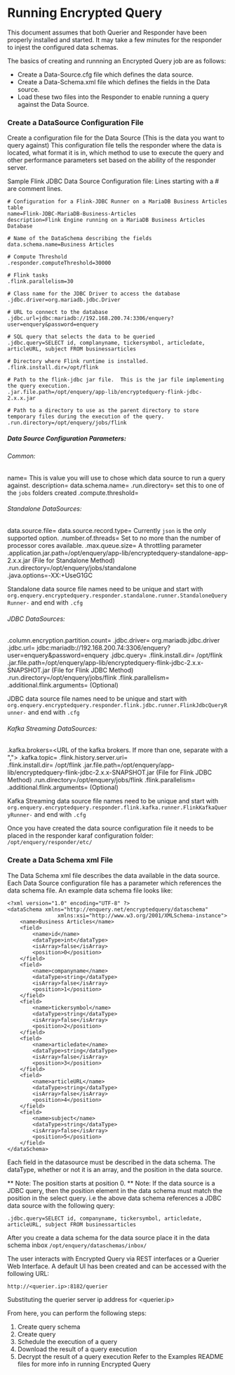 # Running Encrypted Query

This document assumes that both Querier and Responder have been properly installed and started.  It may take a few minutes for the responder to injest the configured data schemas.

The basics of creating and runnning an Encrypted Query job are as follows:
* Create a Data-Source.cfg file which defines the data source.
* Create a Data-Schema.xml file which defines the fields in the Data source.
* Load these two files into the Responder to enable running a query against the Data Source.


### Create a DataSource Configuration File
Create a configuration file for the Data Source (This is the data you want to query against)  This configuration file tells the responder where the data is located, what format it is in, which method to use to execute the query and other performance parameters set based on the ability of the responder server.

Sample Flink JDBC Data Source Configuration file:
Lines starting with a # are comment lines.
```
# Configuration for a Flink-JDBC Runner on a MariaDB Business Articles table
name=Flink-JDBC-MariaDB-Business-Articles
description=Flink Engine running on a MariaDB Business Articles Database

# Name of the DataSchema describing the fields
data.schema.name=Business Articles

# Compute Threshold
.responder.computeThreshold=30000

# Flink tasks
.flink.parallelism=30

# Class name for the JDBC Driver to access the database
.jdbc.driver=org.mariadb.jdbc.Driver

# URL to connect to the database
.jdbc.url=jdbc:mariadb://192.168.200.74:3306/enquery?user=enquery&password=enquery

# SQL query that selects the data to be queried
.jdbc.query=SELECT id, complanyname, tickersymbol, articledate, articleURL, subject FROM businessarticles 

# Directory where Flink runtime is installed.
.flink.install.dir=/opt/flink

# Path to the flink-jdbc jar file.  This is the jar file implementing the query execution.
.jar.file.path=/opt/enquery/app-lib/encryptedquery-flink-jdbc-2.x.x.jar

# Path to a directory to use as the parent directory to store temporary files during the execution of the query.
.run.directory=/opt/enquery/jobs/flink
```
##### Data Source Configuration Parameters:
###### Common:
name=<Unique name for the Data source.>  This is value you will use to chose which data source to run a query against.
description=<General description of the data source>
data.schema.name=<Name of the Data schema associated with this data source> 
.run.directory=<Fully qualified path for a working folder to hold temp files>  set this to one of the `jobs` folders created
.compute.threshold=<How many records each processing thread reads before consolidating>

###### Standalone DataSources:
data.source.file=<Fully qualified name of the source file to query against.>
data.source.record.type=<How each record is defined>   Currently `json` is the only supported option.
.number.of.threads=<Number of processing threads to start to run the job>   Set to no more than the number of processor cores available.
.max.queue.size=<How many records in the input queue before pausing input for processing to catch up>  A throttling parameter 
.application.jar.path=/opt/enquery/app-lib/encryptedquery-standalone-app-2.x.x.jar  (File for Standalone Method)
.run.directory=/opt/enquery/jobs/standalone                                         
.java.options=-XX:+UseG1GC                                                          

Standalone data source file names need to be unique and start with `org.enquery.encryptedquery.responder.standalone.runner.StandaloneQueryRunner-` and end with `.cfg`

###### JDBC DataSources:
.column.encryption.partition.count=<Number of partitions to break data into.  Each partition will process data in a separate task>
.jdbc.driver=<jdbc database driver name>  org.mariadb.jdbc.driver
.jdbc.url=<Url to access the database> jdbc:mariadb://192.168.200.74:3306/enquery?user=enquery&password=enquery
.jdbc.query=<SQL statement to select data from the database> 
.flink.install.dir=<Fully qualified folder where Flink is installed>   /opt/flink
.jar.file.path=/opt/enquery/app-lib/encryptedquery-flink-jdbc-2.x.x-SNAPSHOT.jar  (File for Flink JDBC Method)
.run.directory=/opt/enquery/jobs/flink
.flink.parallelism=<Number of Flink tasks to use for processing>
.additional.flink.arguments=<Any additional parameters to pass to Flink>   (Optional)

JDBC data source file names need to be unique and start with `org.enquery.encryptedquery.responder.flink.jdbc.runner.FlinkJdbcQueryRunner-` and end with `.cfg`

###### Kafka Streaming DataSources:
.kafka.brokers=<URL of the kafka brokers.  If more than one, separate with a ",">
.kafka.topic=<Kafka Topic to consume data records from>
.flink.history.server.uri=<URI of Flink History Server to poll for status>  
.flink.install.dir=<Fully qualified folder where Flink is installed>   /opt/flink
.jar.file.path=/opt/enquery/app-lib/encryptedquery-flink-jdbc-2.x.x-SNAPSHOT.jar  (File for Flink JDBC Method)
.run.directory=/opt/enquery/jobs/flink
.flink.parallelism=<Number of Flink tasks to use for processing>
.additional.flink.arguments=<Any additional parameters to pass to Flink>   (Optional)

Kafka Streaming data source file names need to be unique and start with `org.enquery.encryptedquery.responder.flink.kafka.runner.FlinkKafkaQueryRunner-` and end with `.cfg`

Once you have created the data source configuration file it needs to be placed in the responder karaf configuration folder: `/opt/enquery/responder/etc/`

### Create a Data Schema xml File
The Data Schema xml file describes the data available in the data source.  Each Data Source configuration file has a parameter which references the data schema file.  An example data schema file looks like:
```
<?xml version="1.0" encoding="UTF-8" ?>
<dataSchema xmlns="http://enquery.net/encryptedquery/dataschema"
                xmlns:xsi="http://www.w3.org/2001/XMLSchema-instance">
    <name>Business Articles</name>
    <field>
        <name>id</name>
        <dataType>int</dataType>
        <isArray>false</isArray>
        <position>0</position>
    </field>
    <field>
        <name>companyname</name>
        <dataType>string</dataType>
        <isArray>false</isArray>
        <position>1</position>
    </field>
    <field>
        <name>tickersymbol</name>
        <dataType>string</dataType>
        <isArray>false</isArray>
        <position>2</position>
    </field>
    <field>
        <name>articledate</name>
        <dataType>string</dataType>
        <isArray>false</isArray>
        <position>3</position>
    </field>
    <field>
        <name>articleURL</name>
        <dataType>string</dataType>
        <isArray>false</isArray>
        <position>4</position>
    </field>
    <field>
        <name>subject</name>
        <dataType>string</dataType>
        <isArray>false</isArray>
        <position>5</position>
    </field>
</dataSchema>
```
Each field in the datasource must be described in the data schema.  The dataType, whether or not it is an array, and the position in the data source.

** Note: The position starts at position 0.
** Note: If the data source is a JDBC query, then the position element in the data schema must match the position in the select query. i.e the above data schema references a JDBC data source with the following query:
```
.jdbc.query=SELECT id, companyname, tickersymbol, articledate, articleURL, subject FROM businessarticles
```

After you create a data schema for the data source place it in the data schema inbox `/opt/enquery/dataschemas/inbox/`

The user interacts with Encrypted Query via REST interfaces or a Querier Web Interface.  A default UI has been created and can be accessed with the following URL:

	http://<querier.ip>:8182/querier
	
Substituting the querier server ip address for <querier.ip>

From here, you can perform the following steps:

1. Create query schema
2. Create query
3. Schedule the execution of a query
4. Download the result of a query execution
5. Decrypt the result of a query execution
Refer to the Examples README files for more info in running Encrypted Query
